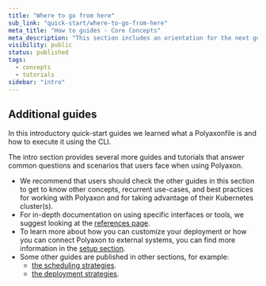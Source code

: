 ```yaml
---
title: "Where to go from here"
sub_link: "quick-start/where-to-go-from-here"
meta_title: "How to guides - Core Concepts"
meta_description: "This section includes an orientation for the next guides to explore."
visibility: public
status: published
tags:
  - concepts
  - tutorials
sidebar: "intro"
---
```


## Additional guides

In this introductory quick-start guides we learned what a Polyaxonfile is and how to execute it using the CLI.

The intro section provides several more guides and tutorials that answer common questions and scenarios that users face when using Polyaxon.

 * We recommend that users should check the other guides in this section to get to know other concepts, recurrent use-cases, and best practices for working with Polyaxon and for taking advantage of their Kubernetes cluster(s).
 * For in-depth documentation on using specific interfaces or tools, we suggest looking at the [references page](/docs/references/).
 * To learn more about how you can customize your deployment or how you can connect Polyaxon to external systems, you can find more information in the [setup section](/docs/setup/). 
 * Some other guides are published in other sections, for example:
   * [the scheduling strategies](/docs/core/scheduling-strategies/).
   * [the deployment strategies](/docs/setup/deployment-strategies/).
